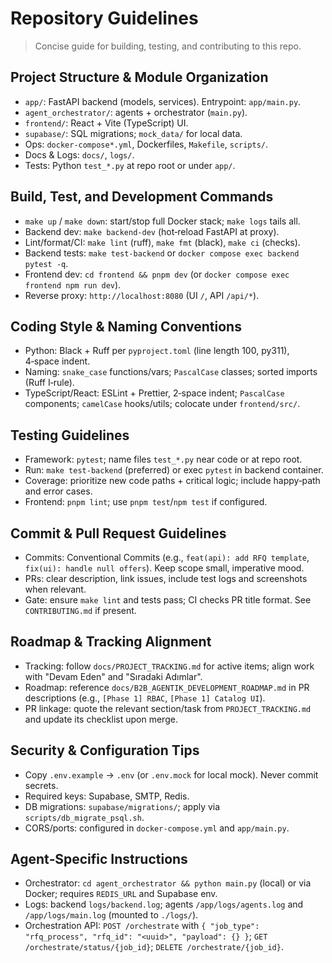 # Repository Guidelines

> Concise guide for building, testing, and contributing to this repo.

## Project Structure & Module Organization
- `app/`: FastAPI backend (models, services). Entrypoint: `app/main.py`.
- `agent_orchestrator/`: agents + orchestrator (`main.py`).
- `frontend/`: React + Vite (TypeScript) UI.
- `supabase/`: SQL migrations; `mock_data/` for local data.
- Ops: `docker-compose*.yml`, Dockerfiles, `Makefile`, `scripts/`.
- Docs & Logs: `docs/`, `logs/`.
- Tests: Python `test_*.py` at repo root or under `app/`.

## Build, Test, and Development Commands
- `make up` / `make down`: start/stop full Docker stack; `make logs` tails all.
- Backend dev: `make backend-dev` (hot‑reload FastAPI at proxy).
- Lint/format/CI: `make lint` (ruff), `make fmt` (black), `make ci` (checks).
- Backend tests: `make test-backend` or `docker compose exec backend pytest -q`.
- Frontend dev: `cd frontend && pnpm dev` (or `docker compose exec frontend npm run dev`).
- Reverse proxy: `http://localhost:8080` (UI `/`, API `/api/*`).

## Coding Style & Naming Conventions
- Python: Black + Ruff per `pyproject.toml` (line length 100, py311), 4‑space indent.
- Naming: `snake_case` functions/vars; `PascalCase` classes; sorted imports (Ruff I‑rule).
- TypeScript/React: ESLint + Prettier, 2‑space indent; `PascalCase` components; `camelCase` hooks/utils; colocate under `frontend/src/`.

## Testing Guidelines
- Framework: `pytest`; name files `test_*.py` near code or at repo root.
- Run: `make test-backend` (preferred) or exec `pytest` in backend container.
- Coverage: prioritize new code paths + critical logic; include happy‑path and error cases.
- Frontend: `pnpm lint`; use `pnpm test`/`npm test` if configured.

## Commit & Pull Request Guidelines
- Commits: Conventional Commits (e.g., `feat(api): add RFQ template`, `fix(ui): handle null offers`). Keep scope small, imperative mood.
- PRs: clear description, link issues, include test logs and screenshots when relevant.
- Gate: ensure `make lint` and tests pass; CI checks PR title format. See `CONTRIBUTING.md` if present.

## Roadmap & Tracking Alignment
- Tracking: follow `docs/PROJECT_TRACKING.md` for active items; align work with "Devam Eden" and "Sıradaki Adımlar".
- Roadmap: reference `docs/B2B_AGENTIK_DEVELOPMENT_ROADMAP.md` in PR descriptions (e.g., `[Phase 1] RBAC`, `[Phase 1] Catalog UI`).
- PR linkage: quote the relevant section/task from `PROJECT_TRACKING.md` and update its checklist upon merge.

## Security & Configuration Tips
- Copy `.env.example` → `.env` (or `.env.mock` for local mock). Never commit secrets.
- Required keys: Supabase, SMTP, Redis.
- DB migrations: `supabase/migrations/`; apply via `scripts/db_migrate_psql.sh`.
- CORS/ports: configured in `docker-compose.yml` and `app/main.py`.

## Agent‑Specific Instructions
- Orchestrator: `cd agent_orchestrator && python main.py` (local) or via Docker; requires `REDIS_URL` and Supabase env.
- Logs: backend `logs/backend.log`; agents `/app/logs/agents.log` and `/app/logs/main.log` (mounted to `./logs/`).
- Orchestration API: `POST /orchestrate` with `{ "job_type": "rfq_process", "rfq_id": "<uuid>", "payload": {} }`; `GET /orchestrate/status/{job_id}`; `DELETE /orchestrate/{job_id}`.
